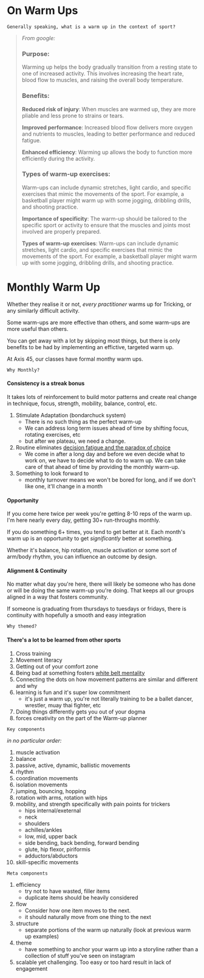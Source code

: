 # On Warm Ups

`Generally speaking, what is a warm up in the context of sport?`

> _From google:_
>
> ### Purpose:
>
> Warming up helps the body gradually transition from a resting state to one of increased activity. This involves increasing the heart rate, blood flow to muscles, and raising the overall body temperature.
>
> ### Benefits:
>
> **Reduced risk of injury**: When muscles are warmed up, they are more pliable and less prone to strains or tears.
>
> **Improved performance**: Increased blood flow delivers more oxygen and nutrients to muscles, leading to better performance and reduced fatigue.
>
> **Enhanced efficiency**: Warming up allows the body to function more efficiently during the activity.
>
> ### Types of warm-up exercises:
>
> Warm-ups can include dynamic stretches, light cardio, and specific exercises that mimic the movements of the sport. For example, a basketball player might warm up with some jogging, dribbling drills, and shooting practice.
>
> **Importance of specificity**:
> The warm-up should be tailored to the specific sport or activity to ensure that the muscles and joints most involved are properly prepared.
>
> **Types of warm-up exercises**:
> Warm-ups can include dynamic stretches, light cardio, and specific exercises that mimic the movements of the sport. For example, a basketball player might warm up with some jogging, dribbling drills, and shooting practice.

# Monthly Warm Up

Whether they realise it or not, _every practitioner_ warms up for Tricking, or any similarly difficult activity.

Some warm-ups are more effective than others, and some warm-ups are more useful than others.

You can get away with a lot by skipping most things, but there is only benefits to be had by implementing an effictive, targeted warm up.

At Axis 45, our classes have formal monthy warm ups.

`Why Monthly?`

#### Consistency is a streak bonus

It takes lots of reinforcement to build motor patterns and create real change in technique, focus, strength, mobility, balance, control, etc.

1. Stimulate Adaptation (bondarchuck system)
   - There is no such thing as the perfect warm-up
   - We can address long term issues ahead of time by shifting focus, rotating exercises, etc
   - but after we plateau, we need a change.
1. Routine eliminates [decision fatigue and the paradox of choice](https://thedecisionlab.com/reference-guide/economics/the-paradox-of-choice)
   - We come in after a long day and before we even decide what to work on, we have to decide what to do to warm up. We can take care of that ahead of time by providing the monthly warm-up.
1. Something to look forward to
   - monthly turnover means we won't be bored for long, and if we don't like one, it'll change in a month

#### Opportunity

If you come here twice per week you're getting 8-10 reps of the warm up. I'm here nearly every day, getting 30+ run-throughs monthly.

If you do something 6+ times, you tend to get better at it. Each month's warm up is an opportunity to get _significantly_ better at something.

Whether it's balance, hip rotation, muscle activation or some sort of arm/body rhythm, you can influence an outcome by design.

#### Alignment & Continuity

No matter what day you're here, there will likely be someone who has done or will be doing the same warm-up you're doing. That keeps all our groups aligned in a way that fosters community.

If someone is graduating from thursdays to tuesdays or fridays, there is continuity with hopefully a smooth and easy integration

`Why themed?`

#### There's a lot to be learned from other sports

1. Cross training
1. Movement literacy
1. Getting out of your comfort zone
1. Being bad at something fosters [white belt mentality](https://www.wrestlingmindset.com/blog/white-belt-mentality-2)
1. Connecting the dots on how movement patterns are similar and different and why
1. learning is fun and it's super low commitment
   - it's just a warm up, you're not literally training to be a ballet dancer, wrestler, muay thai fighter, etc
1. Doing things differently gets you out of your dogma
1. forces creativity on the part of the Warm-up planner

`Key components`

_in no particular order:_

1. muscle activation
1. balance
1. passive, active, dynamic, ballistic movements
1. rhythm
1. coordination movements
1. isolation movements
1. jumping, bouncing, hopping
1. rotation with arms, rotation with hips
1. mobility, and strength specifically with pain points for trickers
   - hips internal/exeternal
   - neck
   - shoulders
   - achilles/ankles
   - low, mid, upper back
   - side bending, back bending, forward bending
   - glute, hip flexor, piriformis
   - adductors/abductors
1. skill-specific movements

`Meta components`

1. efficiency
   - try not to have wasted, filler items
   - duplicate items should be heavily considered
1. flow
   - Consider how one item moves to the next.
   - it should naturally move from one thing to the next
1. structure
   - separate portions of the warm up naturally (look at previous warm up examples)
1. theme
   - have something to anchor your warm up into a storyline rather than a collection of stuff you've seen on instagram
1. scalable yet challenging. Too easy or too hard result in lack of engagement

